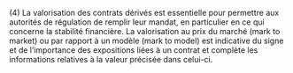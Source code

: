 (4) La valorisation des contrats dérivés est essentielle pour permettre aux autorités de régulation de remplir leur mandat, en particulier en ce qui concerne la stabilité financière. La valorisation au prix du marché (mark to market) ou par rapport à un modèle (mark to model) est indicative du signe et de l’importance des expositions liées à un contrat et complète les informations relatives à la valeur précisée dans celui-ci.